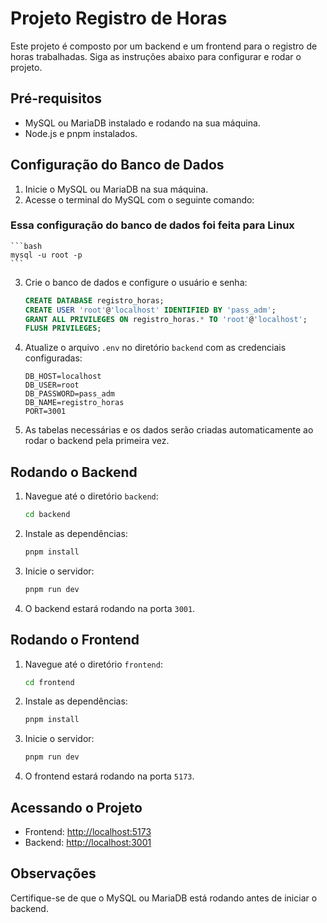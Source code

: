 # Projeto Registro de Horas

Este projeto é composto por um backend e um frontend para o registro de horas trabalhadas. Siga as instruções abaixo para configurar e rodar o projeto.

## Pré-requisitos

- MySQL ou MariaDB instalado e rodando na sua máquina.
- Node.js e pnpm instalados.

## Configuração do Banco de Dados


1. Inicie o MySQL ou MariaDB na sua máquina.
2. Acesse o terminal do MySQL com o seguinte comando:
### Essa configuração do banco de dados foi feita para Linux

    ```bash
    mysql -u root -p
    ```
3. Crie o banco de dados e configure o usuário e senha:
    ```sql
    CREATE DATABASE registro_horas;
    CREATE USER 'root'@'localhost' IDENTIFIED BY 'pass_adm';
    GRANT ALL PRIVILEGES ON registro_horas.* TO 'root'@'localhost';
    FLUSH PRIVILEGES;
    ```
4. Atualize o arquivo `.env` no diretório `backend` com as credenciais configuradas:
    ```
    DB_HOST=localhost
    DB_USER=root
    DB_PASSWORD=pass_adm
    DB_NAME=registro_horas
    PORT=3001
    ```
5. As tabelas necessárias e os dados serão criadas automaticamente ao rodar o backend pela primeira vez.

## Rodando o Backend

1. Navegue até o diretório `backend`:
    ```bash
    cd backend
    ```
2. Instale as dependências:
    ```bash
    pnpm install
    ```
3. Inicie o servidor:
    ```bash
    pnpm run dev
    ```
4. O backend estará rodando na porta `3001`.

## Rodando o Frontend

1. Navegue até o diretório `frontend`:
    ```bash
    cd frontend
    ```
2. Instale as dependências:
    ```bash
    pnpm install
    ```
3. Inicie o servidor:
    ```bash
    pnpm run dev
    ```
4. O frontend estará rodando na porta `5173`.

## Acessando o Projeto

- Frontend: [http://localhost:5173](http://localhost:5173)
- Backend: [http://localhost:3001](http://localhost:3001)

## Observações

Certifique-se de que o MySQL ou MariaDB está rodando antes de iniciar o backend.
